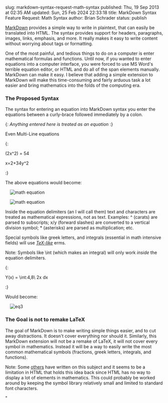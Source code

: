 slug: markdown-syntax-request-math-syntax
published: Thu, 19 Sep 2013 at 02:35 AM
updated: Sun, 25 Feb 2024 22:33:18 
title: MarkDown Syntax Feature Request: Math Syntax
author: Brian Schrader
status: publish 

<p><a href="http://daringfireball.net/projects/markdown/">MarkDown</a> provides a simple way to write in plaintext, that can easily be translated into HTML. The syntax provides support for headers, paragraphs, images, links, emphasis, and more. It really makes it easy to write content without worrying about tags or formatting. </p><p>One of the most painful, and tedious things to do on a computer is enter mathematical formulas and functions. Until now, if you wanted to enter equations into a computer interface, you were forced to use MS Word's terrible equation editor, or HTML and do all of the span elements manually. MarkDown can make it easy. I believe that adding a simple extension to MarkDown will make this time-consuming and fairly arduous task a lot easier and bring mathematics into the folds of the computing era.</p><h3>The Proposed Syntax</h3><p>The syntax for entering an equation into MarkDown syntax you enter the equations between a curly-brace followed immediately by a colon.</p><p>{: <em>Anything entered here is treated as an equation</em> :}</p><p>Even Multi-Line equations</p><p>{: </p><p>(2x^2) = 54</p><p>x=2+34y^2</p><p>:}</p><p>The above equations would become:</p><p></p><p><img style="margin-left:15px;" src="http://images.biteofanapple.com/blog/eq1.png" alt="math equation"/></p><p><img style="margin-left:15px;" src="http://images.biteofanapple.com/blog/eq2.png" alt="math equation"/></p><p></p><p>Inside the equation delimiters (an I will call them) text and characters are treated as mathematical expressions, not as text. Examples: ^ (carats) are parsed to subscripts; x/y (forward slashes) are converted to a vertical division symbol; * (asterisks) are parsed as multiplication; etc.</p><p>Special symbols like greek letters, and integrals (essential in math intensive fields) will use <em><a href="http://web.ift.uib.no/Teori/KURS/WRK/TeX/symALL.html">TeX-like</a></em> 	erms. </p><p>Note: Symbols like \int (which makes an integral) will only work <em>inside</em> the equation delimiters.  </p><p>{:</p><p>Y(x) = \int:4,8\ 2x dx</p><p>:}</p><p>Would become:</p><p><img style="margin-left:15px;" src="http://images.biteofanapple.com/blog/eq3.png" alt="eq3"/></p><h3>The Goal is not to remake LaTeX</h3><p>The goal of MarkDown is to make writing simple things easier, and to cut away distractions. It doesn't cover everything nor should it. Similarly, this MarkDown extension will not be a remake of LaTeX, it will not cover every symbol in mathematics. Instead it will be a way to easily write the most common mathematical symbols (fractions, greek letters, integrals, and functions). </p><p>Note: Some <a href="http://www.cs.tut.fi/~jkorpela/math/">others</a> have written on this subject and it seems to be a limitation in HTML that holds this idea back since HTML has no way to display a lot of elements in mathematics. This could probably be worked around by keeping the symbol library relatively small and limited to standard font characters.</p>"  